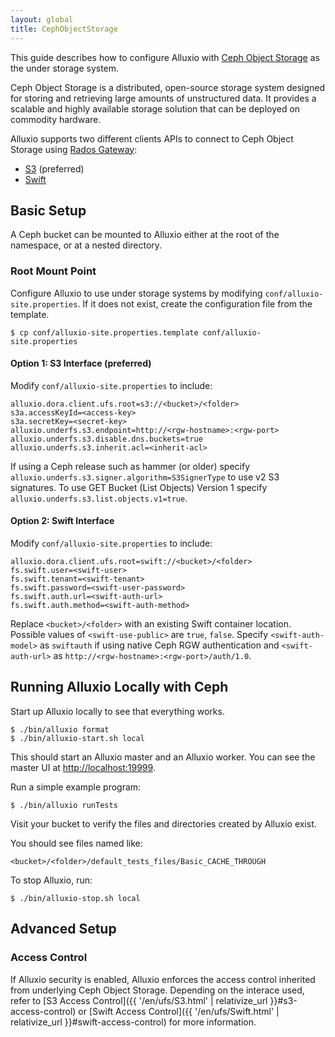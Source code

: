 ```yaml
---
layout: global
title: CephObjectStorage
---
```



This guide describes how to configure Alluxio with [Ceph Object Storage](http://ceph.com/ceph-storage/object-storage/) as the under storage system. 

Ceph Object Storage is a distributed, open-source storage system designed for storing and retrieving large amounts of unstructured data. It provides a scalable and highly available storage solution that can be deployed on commodity hardware.

Alluxio supports two different clients APIs to connect to Ceph Object Storage using [Rados Gateway](http://docs.ceph.com/docs/master/radosgw/):
- [S3](http://docs.aws.amazon.com/AmazonS3/latest/API/Welcome.html) (preferred)
- [Swift](http://docs.openstack.org/developer/swift/)

## Basic Setup

A Ceph bucket can be mounted to Alluxio either at the root of the namespace, or at a nested directory.

### Root Mount Point

Configure Alluxio to use under storage systems by modifying
`conf/alluxio-site.properties`. If it does not exist, create the configuration file from the
template.

```console
$ cp conf/alluxio-site.properties.template conf/alluxio-site.properties
```

#### Option 1: S3 Interface (preferred)

Modify `conf/alluxio-site.properties` to include:

```properties
alluxio.dora.client.ufs.root=s3://<bucket>/<folder>
s3a.accessKeyId=<access-key>
s3a.secretKey=<secret-key>
alluxio.underfs.s3.endpoint=http://<rgw-hostname>:<rgw-port>
alluxio.underfs.s3.disable.dns.buckets=true
alluxio.underfs.s3.inherit.acl=<inherit-acl>
```

If using a Ceph release such as hammer (or older) specify `alluxio.underfs.s3.signer.algorithm=S3SignerType`
to use v2 S3 signatures. To use GET Bucket (List Objects) Version 1 specify
`alluxio.underfs.s3.list.objects.v1=true`.

#### Option 2: Swift Interface
Modify `conf/alluxio-site.properties` to include:

```properties
alluxio.dora.client.ufs.root=swift://<bucket>/<folder>
fs.swift.user=<swift-user>
fs.swift.tenant=<swift-tenant>
fs.swift.password=<swift-user-password>
fs.swift.auth.url=<swift-auth-url>
fs.swift.auth.method=<swift-auth-method>
```
Replace `<bucket>/<folder>` with an existing Swift container location. Possible values of `<swift-use-public>` are
`true`, `false`. Specify `<swift-auth-model>` as `swiftauth` if using native Ceph RGW authentication and `<swift-auth-url>`
as `http://<rgw-hostname>:<rgw-port>/auth/1.0`.

## Running Alluxio Locally with Ceph

Start up Alluxio locally to see that everything works.

```console
$ ./bin/alluxio format
$ ./bin/alluxio-start.sh local
```

This should start an Alluxio master and an Alluxio worker. You can see the master UI at
[http://localhost:19999](http://localhost:19999).

Run a simple example program:

```console
$ ./bin/alluxio runTests
```

Visit your bucket to verify the files and directories created by Alluxio exist.

You should see files named like:
```
<bucket>/<folder>/default_tests_files/Basic_CACHE_THROUGH
```

To stop Alluxio, run:

```console
$ ./bin/alluxio-stop.sh local
```

## Advanced Setup

### Access Control

If Alluxio security is enabled, Alluxio enforces the access control inherited from underlying Ceph
Object Storage. Depending on the interace used, refer to
[S3 Access Control]({{ '/en/ufs/S3.html' | relativize_url }}#s3-access-control) or
[Swift Access Control]({{ '/en/ufs/Swift.html' | relativize_url }}#swift-access-control) for more information.
